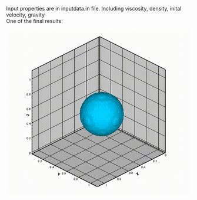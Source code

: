 Input properties are in inputdata.in file. Including viscosity, density, inital velocity, gravity  
One of the final results: <br />

![](splash-on-wall.gif)
